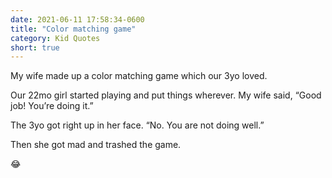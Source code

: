 ```yaml
---
date: 2021-06-11 17:58:34-0600
title: "Color matching game"
category: Kid Quotes
short: true
---
```


My wife made up a color matching game which our 3yo loved.
 
Our 22mo girl started playing and put things wherever. My wife said, “Good job! You’re doing it.”
 
The 3yo got right up in her face. “No. You are not doing well.”
 
Then she got mad and trashed the game.
 
😂

